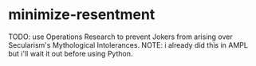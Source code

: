 # minimize-resentment
TODO: use Operations Research to prevent Jokers from arising over Secularism's Mythological Intolerances.
NOTE: i already did this in AMPL but i'll wait it out before using Python.
